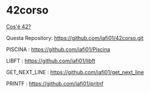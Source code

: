 # 42corso

<a href="https://www.42roma.it">Cos'é 42?</a>

Questa Repository: https://github.com/iafi01/42corso.git


PISCINA : https://github.com/iafi01/Piscina


LIBFT : https://github.com/iafi01/libft


GET_NEXT_LINE : https://github.com/iafi01/get_next_line


PRINTF : https://github.com/iafi01/pritnf
